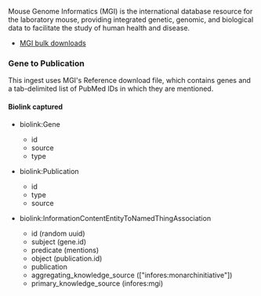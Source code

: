 Mouse Genome Informatics (MGI) is the international database resource for the laboratory mouse, providing integrated genetic, genomic, and biological data to facilitate the study of human health and disease.

* [MGI bulk downloads](http://www.informatics.jax.org/downloads/reports/index.html)

### Gene to Publication

This ingest uses MGI's Reference download file, which contains genes and a tab-delimited list of PubMed IDs in which they are mentioned. 

#### Biolink captured

* biolink:Gene
    * id
    * source
    * type

* biolink:Publication
    * id
    * type
    * source

* biolink:InformationContentEntityToNamedThingAssociation
    * id (random uuid)
    * subject (gene.id)
    * predicate (mentions)
    * object (publication.id)
    * publication
    * aggregating_knowledge_source (["infores:monarchinitiative"])
    * primary_knowledge_source (infores:mgi)
